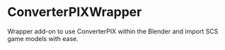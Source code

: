 # ConverterPIXWrapper
Wrapper add-on to use ConverterPIX within the Blender and import SCS game models with ease.
